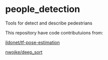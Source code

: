 # people_detection

Tools for detect and describe pedestrians

This repository have code contributuions from:

[ildonet/tf-pose-estimation](https://github.com/ildoonet/tf-pose-estimation)

[nwojke/deep_sort](https://github.com/nwojke/deep_sort)
